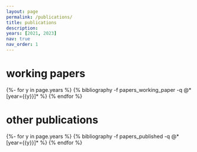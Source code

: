 ```yaml
---
layout: page
permalink: /publications/
title: publications
description: 
years: [2021, 2023]
nav: true
nav_order: 1
---
```


<div class="header">
</div>

<div class="publications">

<h1>working papers</h1>
{%- for y in page.years %}
  {% bibliography -f papers_working_paper -q @*[year={{y}}]* %}
{% endfor %}


<h1>other publications</h1>
{%- for y in page.years %}
  {% bibliography -f papers_published -q @*[year={{y}}]* %}
{% endfor %}


</div>

